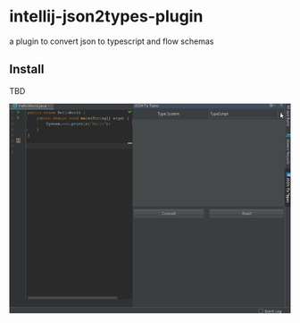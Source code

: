 # intellij-json2types-plugin
a plugin to convert json to typescript and flow schemas

## Install
TBD

![Demo](/assets/json2types.gif)